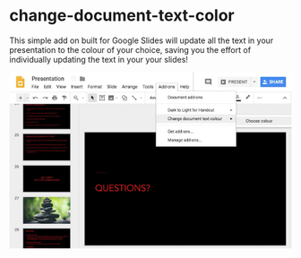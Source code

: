 # change-document-text-color
This simple add on built for Google Slides will update all the text in your presentation to the colour of your choice, saving you the effort of individually updating the text in your your slides!

![screenshot](screenshot.jpg?raw=true "screenshot")

